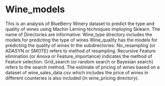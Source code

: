 # Wine_models
This is an analysis of BlueBerry Winery dataset to predict the type and quality of wines using Machin Lerning techniques imploying Sklearn.
The name of Directories are informative:
Wine_type directory includes the models for predicting the type of wines
Wine_quality has the models for predicting the quality of wines
In the subdirectories:
No_resampling (or ADASYN or SMOTE) refers to method of resampling.
Recursive Feature elimination (or Anova or Feature_importance) indicates the method of Feature selection.
Grid_search (or random search or Bayesian search) refers to the search method.
The estimate of pricing of wines based on a dataset of wine_sales_data.csv which includes the price of wines in different counteries is also included (in wine_pricing directory).
